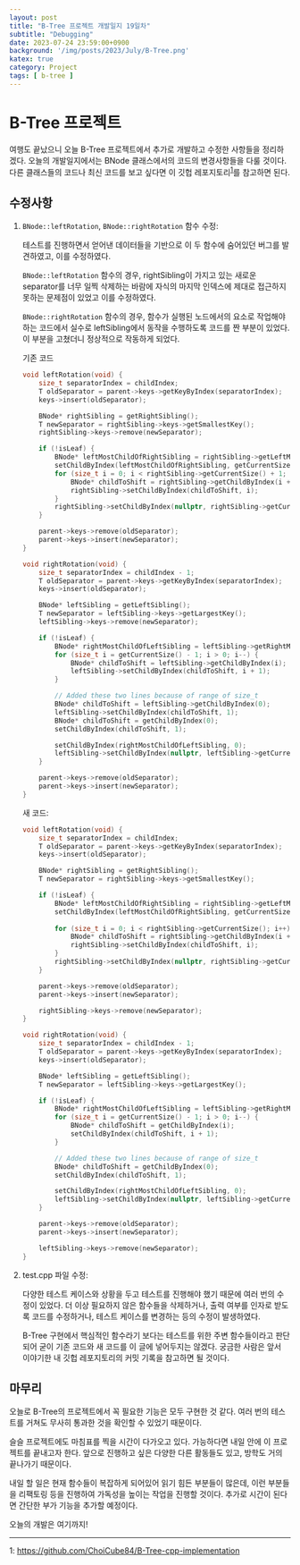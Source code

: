 ```yaml
---
layout: post
title: "B-Tree 프로젝트 개발일지 19일차"
subtitle: "Debugging"
date: 2023-07-24 23:59:00+0900
background: '/img/posts/2023/July/B-Tree.png'
katex: true
category: Project
tags: [ b-tree ]
---
```


# B-Tree 프로젝트

여행도 끝났으니 오늘 B-Tree 프로젝트에서 추가로 개발하고 수정한 사항들을 정리하겠다. 오늘의 개발일지에서는 BNode 클래스에서의 코드의 변경사항들을 다룰 것이다. 다른 클래스들의 코드나 최신 코드를 보고 싶다면 이 깃헙 레포지토리<sup>[1](#footnote_1)</sup>를 참고하면 된다.

## 수정사항

1. `BNode::leftRotation`, `BNode::rightRotation` 함수 수정:

	테스트를 진행하면서 얻어낸 데이터들을 기반으로 이 두 함수에 숨어있던 버그를 발견하였고, 이를 수정하였다.

	`BNode::leftRotation` 함수의 경우, rightSibling이 가지고 있는 새로운 separator를 너무 일찍 삭제하는 바람에 자식의 마지막 인덱스에 제대로 접근하지 못하는 문제점이 있었고 이를 수정하였다.

	`BNode::rightRotation` 함수의 경우, 함수가 실행된 노드에서의 요소로 작업해야 하는 코드에서 실수로 leftSibling에서 동작을 수행하도록 코드를 짠 부분이 있었다. 이 부분을 고쳤더니 정상적으로 작동하게 되었다.

	기존 코드
	```cpp
	void leftRotation(void) {
		size_t separatorIndex = childIndex;
		T oldSeparator = parent->keys->getKeyByIndex(separatorIndex);
		keys->insert(oldSeparator);

		BNode* rightSibling = getRightSibling();
		T newSeparator = rightSibling->keys->getSmallestKey();
		rightSibling->keys->remove(newSeparator);

		if (!isLeaf) {
			BNode* leftMostChildOfRightSibling = rightSibling->getLeftMostChild();
			setChildByIndex(leftMostChildOfRightSibling, getCurrentSize());
			for (size_t i = 0; i < rightSibling->getCurrentSize() + 1; i++) {
				BNode* childToShift = rightSibling->getChildByIndex(i + 1);
				rightSibling->setChildByIndex(childToShift, i);
			}
			rightSibling->setChildByIndex(nullptr, rightSibling->getCurrentSize()); // TODO: Check if this line is neccessary
		}

		parent->keys->remove(oldSeparator);
		parent->keys->insert(newSeparator);
	}

	void rightRotation(void) {
		size_t separatorIndex = childIndex - 1;
		T oldSeparator = parent->keys->getKeyByIndex(separatorIndex);
		keys->insert(oldSeparator);

		BNode* leftSibling = getLeftSibling();
		T newSeparator = leftSibling->keys->getLargestKey();
		leftSibling->keys->remove(newSeparator);

		if (!isLeaf) {
			BNode* rightMostChildOfLeftSibling = leftSibling->getRightMostChild();
			for (size_t i = getCurrentSize() - 1; i > 0; i--) {
				BNode* childToShift = leftSibling->getChildByIndex(i);
				leftSibling->setChildByIndex(childToShift, i + 1);
			}

			// Added these two lines because of range of size_t
			BNode* childToShift = leftSibling->getChildByIndex(0);
			leftSibling->setChildByIndex(childToShift, 1);
			BNode* childToShift = getChildByIndex(0);
			setChildByIndex(childToShift, 1);

			setChildByIndex(rightMostChildOfLeftSibling, 0);
			leftSibling->setChildByIndex(nullptr, leftSibling->getCurrentSize()); // TODO: Check if this line is neccessary
		}

		parent->keys->remove(oldSeparator);
		parent->keys->insert(newSeparator);
	}
	```

	새 코드:
	```cpp
	void leftRotation(void) {
		size_t separatorIndex = childIndex;
		T oldSeparator = parent->keys->getKeyByIndex(separatorIndex);
		keys->insert(oldSeparator);

		BNode* rightSibling = getRightSibling();
		T newSeparator = rightSibling->keys->getSmallestKey();

		if (!isLeaf) {
			BNode* leftMostChildOfRightSibling = rightSibling->getLeftMostChild();
			setChildByIndex(leftMostChildOfRightSibling, getCurrentSize());
			
			for (size_t i = 0; i < rightSibling->getCurrentSize(); i++) {
				BNode* childToShift = rightSibling->getChildByIndex(i + 1);
				rightSibling->setChildByIndex(childToShift, i);
			}
			rightSibling->setChildByIndex(nullptr, rightSibling->getCurrentSize()); // TODO: Check if this line is neccessary
		}

		parent->keys->remove(oldSeparator);
		parent->keys->insert(newSeparator);

		rightSibling->keys->remove(newSeparator);
	}

	void rightRotation(void) {
		size_t separatorIndex = childIndex - 1;
		T oldSeparator = parent->keys->getKeyByIndex(separatorIndex);
		keys->insert(oldSeparator);

		BNode* leftSibling = getLeftSibling();
		T newSeparator = leftSibling->keys->getLargestKey();

		if (!isLeaf) {
			BNode* rightMostChildOfLeftSibling = leftSibling->getRightMostChild();
			for (size_t i = getCurrentSize() - 1; i > 0; i--) {
				BNode* childToShift = getChildByIndex(i);
				setChildByIndex(childToShift, i + 1);
			}

			// Added these two lines because of range of size_t
			BNode* childToShift = getChildByIndex(0);
			setChildByIndex(childToShift, 1);

			setChildByIndex(rightMostChildOfLeftSibling, 0);
			leftSibling->setChildByIndex(nullptr, leftSibling->getCurrentSize()); // TODO: Check if this line is neccessary
		}

		parent->keys->remove(oldSeparator);
		parent->keys->insert(newSeparator);

		leftSibling->keys->remove(newSeparator);
	}
	```

2. test.cpp 파일 수정:

    다양한 테스트 케이스와 상황을 두고 테스트를 진행해야 했기 때문에 여러 번의 수정이 있었다. 더 이상 필요하지 않은 함수들을 삭제하거나, 출력 여부를 인자로 받도록 코드를 수정하거나, 테스트 케이스를 변경하는 등의 수정이 발생하였다.
	
	B-Tree 구현에서 핵심적인 함수라기 보다는 테스트를 위한 주변 함수들이라고 판단되어 굳이 기존 코드와 새 코드를 이 글에 넣어두지는 않겠다. 궁금한 사람은 앞서 이야기한 내 깃헙 레포지토리의 커밋 기록을 참고하면 될 것이다.

## 마무리

오늘로 B-Tree의 프로젝트에서 꼭 필요한 기능은 모두 구현한 것 같다. 여러 번의 테스트를 거쳐도 무사히 통과한 것을 확인할 수 있었기 때문이다.

슬슬 프로젝트에도 마침표를 찍을 시간이 다가오고 있다. 가능하다면 내일 안에 이 프로젝트를 끝내고자 한다. 앞으로 진행하고 싶은 다양한 다른 활동들도 있고, 방학도 거의 끝나가기 때문이다.

내일 할 일은 현재 함수들이 복잡하게 되어있어 읽기 힘든 부분들이 많은데, 이런 부분들을 리팩토링 등을 진행하여 가독성을 높이는 작업을 진행할 것이다. 추가로 시간이 된다면 간단한 부가 기능을 추가할 예정이다.

오늘의 개발은 여기까지!

- - -
<a name="footnote_1">1</a>: <https://github.com/ChoiCube84/B-Tree-cpp-implementation>  